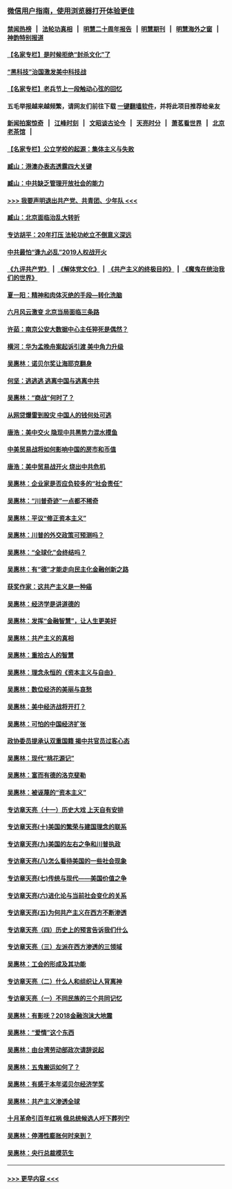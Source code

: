 ### [微信用户指南，使用浏览器打开体验更佳](https://github.com/gfw-breaker/banned-news1/blob/master/indexes/wechat-guide.md?t=0)
#### [禁闻热榜](热点新闻.md?t=0)  &nbsp;&nbsp;|&nbsp;&nbsp; [法轮功真相](https://github.com/gfw-breaker/truth/blob/master/README.md?t=0) &nbsp;&nbsp;|&nbsp;&nbsp; [明慧二十周年报告](https://github.com/gfw-breaker/mh-reports/blob/master/README.md?t=0) &nbsp;&nbsp;|&nbsp;&nbsp;[明慧期刊](https://github.com/gfw-breaker/mh-qikan) &nbsp;&nbsp;|&nbsp;&nbsp; [明慧海外之窗](https://github.com/gfw-breaker/mh-news/blob/master/README.md?t=0) &nbsp;&nbsp;|&nbsp;&nbsp; [神韵特别报道](https://github.com/gfw-breaker/mh-news/blob/master/shenyun.md?t=0)
#### [【名家专栏】是时候拒绝“封杀文化”了](../pages/nsc423/n11814093.md?t=02171256) 
#### [“黑科技”治国激发美中科技战](../pages/nsc423/n11638056.md?t=02171256) 
#### [【名家专栏】老兵节上一段触动心弦的回忆](../pages/nsc423/n11646016.md?t=02171256) 
#### 五毛举报越来越频繁，请网友们前往下载 [一键翻墙软件](https://github.com/gfw-breaker/ssr-accounts)，并将此项目推荐给亲友
#### [新闻拍案惊奇](https://github.com/gfw-breaker/banned-news1/blob/master/pages/link4.md) &nbsp;&nbsp;|&nbsp;&nbsp; [江峰时刻](https://github.com/gfw-breaker/banned-news1/blob/master/pages/link4.md) &nbsp;&nbsp;|&nbsp;&nbsp; [文昭谈古论今](https://github.com/gfw-breaker/banned-news1/blob/master/pages/link4.md) &nbsp;&nbsp;|&nbsp;&nbsp; [天亮时分](https://github.com/gfw-breaker/banned-news1/blob/master/pages/link4.md) &nbsp;&nbsp;|&nbsp;&nbsp; [萧茗看世界](https://github.com/gfw-breaker/banned-news1/blob/master/pages/link4.md) &nbsp;&nbsp;|&nbsp;&nbsp; [北京老茶馆](https://github.com/gfw-breaker/banned-news1/blob/master/pages/link4.md) &nbsp;&nbsp;|&nbsp;&nbsp; 
#### [【名家专栏】公立学校的起源：集体主义与失败](../pages/nsc423/n11601833.md?t=02171256) 
#### [臧山：港澳办表态透露四大关键](../pages/nsc423/n11421628.md?t=02171256) 
#### [臧山：中共缺乏管理开放社会的能力](../pages/nsc423/n11407457.md?t=02171256) 
#### [>>> 我要声明退出共产党、共青团、少年队 <<<](https://github.com/begood0513/goodnews/blob/master/quit/letter.md) 
#### [臧山：北京面临治乱大转折](../pages/nsc423/n11406895.md?t=02171256) 
#### [专访胡平：20年打压 法轮功屹立不倒意义深远](../pages/nsc423/n11398800.md?t=02171256) 
#### [中共最怕“逢九必乱”2019人权战开火](../pages/nsc423/n11385248.md?t=02171256) 
#### [《九评共产党》](https://github.com/begood0513/9ping.md/blob/master/README.md) &nbsp;|&nbsp; [《解体党文化》](../../../../jtdwh.md/blob/master/README.md)  &nbsp;|&nbsp; [《共产主义的终极目的》](../../../../gczydzjmd.md/blob/master/README.md) &nbsp;|&nbsp; [《魔鬼在统治我们的世界》](../../../../mgztzwmdsj.md/blob/master/README.md) 
#### [夏一阳：精神和肉体灭绝的手段—转化洗脑](../pages/nsc423/n11368250.md?t=02171256) 
#### [六月风云激变 北京当局面临三条路](../pages/nsc423/n11313668.md?t=02171256) 
#### [许茹：南京公安大数据中心主任猝死是偶然？](../pages/nsc423/n11064744.md?t=02171256) 
#### [横河：华为孟晚舟案起诉引渡 美中角力升级](../pages/nsc423/n11027230.md?t=02171256) 
#### [吴惠林：诺贝尔奖让海耶克翻身](../pages/nsc423/n10890049.md?t=02171256) 
#### [何坚：逃逃逃 逃离中国与逃离中共](../pages/nsc423/n10592891.md?t=02171256) 
#### [吴惠林：“商战”何时了？](../pages/nsc423/n10573558.md?t=02171256) 
#### [从网贷爆雷到股灾 中国人的钱何处可逃](../pages/nsc423/n10572800.md?t=02171256) 
#### [唐浩：美中交火 隐现中共黑势力混水摸鱼](../pages/nsc423/n10544040.md?t=02171256) 
#### [中美贸易战将如何影响中国的房市和币值](../pages/nsc423/n10543697.md?t=02171256) 
#### [唐浩：美中贸易战开火 烧出中共危机](../pages/nsc423/n10540126.md?t=02171256) 
#### [吴惠林：企业家是否应负较多的“社会责任”](../pages/nsc423/n10535022.md?t=02171256) 
#### [吴惠林：“川普奇迹”一点都不稀奇](../pages/nsc423/n10512808.md?t=02171256) 
#### [吴惠林：平议“修正资本主义”](../pages/nsc423/n10495724.md?t=02171256) 
#### [吴惠林：川普的外交政策可预测吗？](../pages/nsc423/n10462387.md?t=02171256) 
#### [吴惠林：“全球化”会终结吗？](../pages/nsc423/n10452838.md?t=02171256) 
#### [吴惠林：有“德”才能走向民主化金融创新之路](../pages/nsc423/n10432292.md?t=02171256) 
#### [获奖作家：这共产主义是一种癌](../pages/nsc423/n10431541.md?t=02171256) 
#### [吴惠林：经济学是讲道德的](../pages/nsc423/n10398014.md?t=02171256) 
#### [吴惠林：发挥“金融智慧”，让人生更美好](../pages/nsc423/n10375019.md?t=02171256) 
#### [吴惠林：共产主义的真相](../pages/nsc423/n10351394.md?t=02171256) 
#### [吴惠林：重拾古人的智慧](../pages/nsc423/n10337691.md?t=02171256) 
#### [吴惠林：理念永恒的《资本主义与自由》](../pages/nsc423/n10316274.md?t=02171256) 
#### [吴惠林：数位经济的美丽与哀愁](../pages/nsc423/n10292946.md?t=02171256) 
#### [吴惠林：美中经济战将开打？](../pages/nsc423/n10258825.md?t=02171256) 
#### [吴惠林：可怕的中国经济扩张](../pages/nsc423/n10219147.md?t=02171256) 
#### [政协委员提承认双重国籍 揭中共官员过客心态](../pages/nsc423/n10208809.md?t=02171256) 
#### [吴惠林：现代“桃花源记”](../pages/nsc423/n10185234.md?t=02171256) 
#### [吴惠林：富而有德的洛克斐勒](../pages/nsc423/n10142264.md?t=02171256) 
#### [吴惠林：被诬蔑的“资本主义”](../pages/nsc423/n10124816.md?t=02171256) 
#### [专访章天亮（十一）历史大戏 上天自有安排](../pages/nsc423/n10094905.md?t=02171256) 
#### [专访章天亮(十)美国的繁荣与建国理念的联系](../pages/nsc423/n10094899.md?t=02171256) 
#### [专访章天亮(九)美国的左右之争和川普执政](../pages/nsc423/n10094889.md?t=02171256) 
#### [专访章天亮(八)怎么看待美国的一些社会现象](../pages/nsc423/n10094857.md?t=02171256) 
#### [专访章天亮(七)传统与现代——美国价值之争](../pages/nsc423/n10093140.md?t=02171256) 
#### [专访章天亮(六)进化论与当前社会变化的关系](../pages/nsc423/n10092036.md?t=02171256) 
#### [专访章天亮(五)为何共产主义在西方不断渗透](../pages/nsc423/n10083620.md?t=02171256) 
#### [专访章天亮（四）历史上的预言告诉我们什么](../pages/nsc423/n10083606.md?t=02171256) 
#### [专访章天亮（三）左派在西方渗透的三领域](../pages/nsc423/n10081115.md?t=02171256) 
#### [吴惠林：工会的形成及其功能](../pages/nsc423/n10080633.md?t=02171256) 
#### [专访章天亮（二）什么人和组织让人背离神](../pages/nsc423/n10076637.md?t=02171256) 
#### [专访章天亮（一）不同民族的三个共同记忆](../pages/nsc423/n10074188.md?t=02171256) 
#### [吴惠林：有影呒？2018金融泡沫大地震](../pages/nsc423/n10040534.md?t=02171256) 
#### [吴惠林：“爱情”这个东西](../pages/nsc423/n10019423.md?t=02171256) 
#### [吴惠林：由台湾劳动部政次请辞说起](../pages/nsc423/n9979679.md?t=02171256) 
#### [吴惠林：五鬼搬运如何了？](../pages/nsc423/n9925338.md?t=02171256) 
#### [吴惠林：有感于本年诺贝尔经济学奖](../pages/nsc423/n9871883.md?t=02171256) 
#### [吴惠林：共产主义渗透全球](../pages/nsc423/n9812748.md?t=02171256) 
#### [十月革命引百年红祸 俄总统候选人吁下葬列宁](../pages/nsc423/n9810182.md?t=02171256) 
#### [吴惠林：停滞性膨胀何时来到？](../pages/nsc423/n9764136.md?t=02171256) 
#### [吴惠林：央行总裁模范生](../pages/nsc423/n9728134.md?t=02171256) 

----
#### [ >>> 更早内容 <<< ](../indexes/nsc423-earlier.md)

